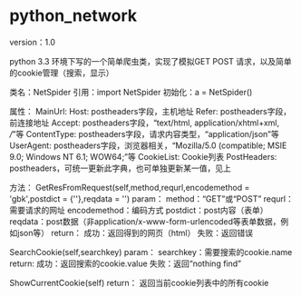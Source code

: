 python_network
==============
version：1.0

python 3.3 环境下写的一个简单爬虫类，实现了模拟GET POST 请求，以及简单的cookie管理（搜索，显示）

类名：NetSpider
引用：import NetSpider
初始化：a = NetSpider()

属性：
  MainUrl:
  Host: postheaders字段，主机地址
  Refer: postheaders字段，前连接地址
  Accept: postheaders字段，“text/html, application/xhtml+xml, */*”等
  ContentType: postheaders字段，请求内容类型，“application/json”等
  UserAgent: postheaders字段，浏览器相关，“Mozilla/5.0 (compatible; MSIE 9.0; Windows NT 6.1; WOW64;”等
  CookieList: Cookie列表
  PostHeaders: postheaders，可统一更新此字典，也可单独更新某一值，见上
  
方法：
  GetResFromRequest(self,method,requrl,encodemethod = 'gbk',postdict = {''},reqdata = '')
  param：
    method：“GET”或“POST”
    requrl：需要请求的网址
    encodemethod：编码方式
    postdict：post内容（表单）
    reqdata：post数据（非application/x-www-form-urlencoded等表单数据，例如json等）
  return：
    成功：返回得到的网页（html）
    失败：返回错误
    
  SearchCookie(self,searchkey)
  param：
    searchkey：需要搜索的cookie.name
  return:
    成功：返回搜索的cookie.value
    失败：返回“nothing find”
  
  ShowCurrentCookie(self)
  return：
    返回当前cookie列表中的所有cookie

